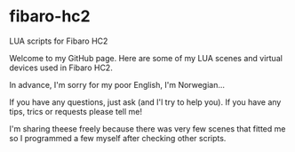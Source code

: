 # fibaro-hc2
LUA scripts for Fibaro HC2

Welcome to my GitHub page. Here are some of my LUA scenes and virtual devices used in Fibaro HC2.

In advance, I'm sorry for my poor English, I'm Norwegian...

If you have any questions, just ask (and I'l try to help you). If you have any tips, trics or requests please tell me!

I'm sharing theese freely because there was very few scenes that fitted me so I programmed a few myself after checking other scripts.
